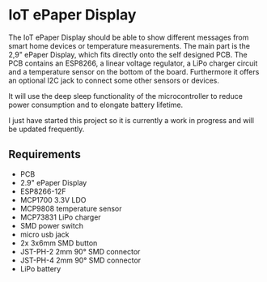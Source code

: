 # IoT ePaper Display

The IoT ePaper Display should be able to show different messages from smart home devices or temperature measurements. The main part is the 2,9" ePaper Display, which fits directly onto the self designed PCB. The PCB contains an ESP8266, a linear voltage regulator, a LiPo charger circuit and a temperature sensor on the bottom of the board. Furthermore it offers an optional I2C jack to connect some other sensors or devices.

It will use the deep sleep functionality of the microcontroller to reduce power consumption and to elongate battery lifetime.

I just have started this project so it is currently a work in progress and will be updated frequently.

## Requirements

- PCB
- 2.9" ePaper Display
- ESP8266-12F
- MCP1700 3.3V LDO
- MCP9808 temperature sensor
- MCP73831 LiPo charger
- SMD power switch
- micro usb jack
- 2x 3x6mm SMD button
- JST-PH-2 2mm 90° SMD connector
- JST-PH-4 2mm 90° SMD connector
- LiPo battery
